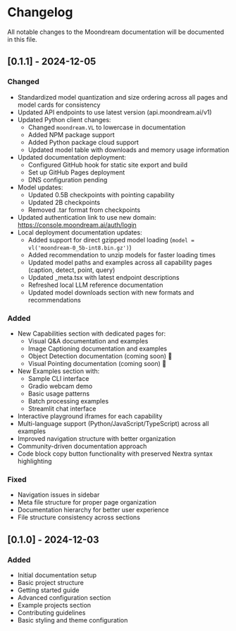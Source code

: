 # Changelog

All notable changes to the Moondream documentation will be documented in this file.

## [0.1.1] - 2024-12-05

### Changed
- Standardized model quantization and size ordering across all pages and model cards for consistency
- Updated API endpoints to use latest version (api.moondream.ai/v1)
- Updated Python client changes:
  - Changed `moondream.VL` to lowercase in documentation
  - Added NPM package support
  - Added Python package cloud support
  - Updated model table with downloads and memory usage information
- Updated documentation deployment:
  - Configured GitHub hook for static site export and build
  - Set up GitHub Pages deployment
  - DNS configuration pending
- Model updates:
  - Updated 0.5B checkpoints with pointing capability
  - Updated 2B checkpoints
  - Removed .tar format from checkpoints
- Updated authentication link to use new domain: https://console.moondream.ai/auth/login
- Local deployment documentation updates:
  - Added support for direct gzipped model loading (`model = vl('moondream-0_5b-int8.bin.gz')`)
  - Added recommendation to unzip models for faster loading times
  - Updated model paths and examples across all capability pages (caption, detect, point, query)
  - Updated _meta.tsx with latest endpoint descriptions
  - Refreshed local LLM reference documentation
  - Updated model downloads section with new formats and recommendations

### Added
- New Capabilities section with dedicated pages for:
  - Visual Q&A documentation and examples
  - Image Captioning documentation and examples
  - Object Detection documentation (coming soon) 🚧
  - Visual Pointing documentation (coming soon) 🚧
- New Examples section with:
  - Sample CLI interface
  - Gradio webcam demo
  - Basic usage patterns
  - Batch processing examples
  - Streamlit chat interface
- Interactive playground iframes for each capability
- Multi-language support (Python/JavaScript/TypeScript) across all examples
- Improved navigation structure with better organization
- Community-driven documentation approach
- Code block copy button functionality with preserved Nextra syntax highlighting

### Fixed
- Navigation issues in sidebar
- Meta file structure for proper page organization
- Documentation hierarchy for better user experience
- File structure consistency across sections

## [0.1.0] - 2024-12-03

### Added
- Initial documentation setup
- Basic project structure
- Getting started guide
- Advanced configuration section
- Example projects section
- Contributing guidelines
- Basic styling and theme configuration